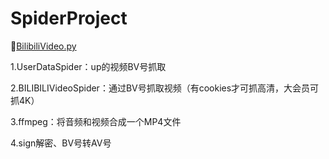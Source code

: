 # SpiderProject

🚩[BilibiliVideo.py](https://github.com/Neverlandsyb/SpiderProject/blob/main/BilibiliSpider/BilibiliVideo.py)

1.UserDataSpider：up的视频BV号抓取

2.BILIBILIVideoSpider：通过BV号抓取视频（有cookies才可抓高清，大会员可抓4K）

3.ffmpeg：将音频和视频合成一个MP4文件

4.sign解密、BV号转AV号
